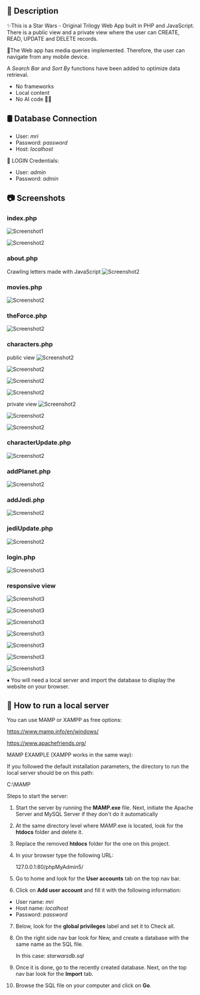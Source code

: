 ## 📄 Description

✨This is a Star Wars - Original Trilogy Web App built in PHP and JavaScript. There is a public view and a private view where the user can CREATE, READ, UPDATE and DELETE records.

📱The Web app has media queries implemented. Therefore, the user can navigate from any mobile device.

A <i>Search Bar</i> and <i>Sort By</i> functions have been added to optimize data retrieval.


* No frameworks
* Local content
* No AI code 🚫🤖


## 🛢️ Database Connection

- User: <i>mri</i> 
- Password: <i>password</i>
- Host: <i>localhost</i>

🔑 LOGIN Credentials:

- User: <i>admin</i>
- Password: <i>admin</i>


## 📷 Screenshots

### index.php
![Screenshot1](screenshots/Screenshot7.webp)

![Screenshot2](screenshots/Screenshot8.webp)

### about.php

Crawling letters made with JavaScript
![Screenshot2](screenshots/Screenshot9.webp)

### movies.php
![Screenshot2](screenshots/Screenshot10.webp)

### theForce.php
![Screenshot2](screenshots/Screenshot17.webp)

### characters.php
public view
![Screenshot2](screenshots/Screenshot11.webp)

![Screenshot2](screenshots/Screenshot18.webp)

![Screenshot2](screenshots/Screenshot28.webp)

![Screenshot2](screenshots/Screenshot29.webp)

private view
![Screenshot2](screenshots/Screenshot12.webp)

![Screenshot2](screenshots/Screenshot11.webp)

![Screenshot2](screenshots/Screenshot14.webp)

### characterUpdate.php
![Screenshot2](screenshots/Screenshot15.webp)

### addPlanet.php
![Screenshot2](screenshots/Screenshot20.webp)

### addJedi.php
![Screenshot2](screenshots/Screenshot13.webp)

### jediUpdate.php
![Screenshot2](screenshots/Screenshot16.webp)

### login.php
![Screenshot3](screenshots/Screenshot19.webp)

### responsive view

![Screenshot3](screenshots/Screenshot23.webp)

![Screenshot3](screenshots/Screenshot22.webp)

![Screenshot3](screenshots/Screenshot21.webp)

![Screenshot3](screenshots/Screenshot24.webp)

![Screenshot3](screenshots/Screenshot25.webp)

![Screenshot3](screenshots/Screenshot26.webp)

![Screenshot3](screenshots/Screenshot27.webp)



♦️ You will need a local server and import the database to display the website on your browser. 

## 📒 How to run a local server

You can use MAMP or XAMPP as free options:

https://www.mamp.info/en/windows/

https://www.apachefriends.org/

MAMP EXAMPLE (XAMPP works in the same way):

If you followed the default installation parameters, the directory to run the local server should be on this path: 

   C:\MAMP

Steps to start the server:

1. Start the server by running the <strong>MAMP.exe</strong> file. Next, initiate the Apache Server and MySQL Server if they don't do it automatically

2. At the same directory level where MAMP.exe is located, look for the <strong>htdocs</strong> folder and delete it.

3. Replace the removed <strong>htdocs</strong> folder for the one on this project.

4. In your browser type the following URL: 

   127.0.0.1:80/phpMyAdmin5/

5. Go to home and look for the <strong>User accounts</strong> tab on the top nav bar.

6. Click on <strong>Add user account</strong> and fill it with the following information: 

  - User name: <i>mri</i>
  - Host name: <i>localhost</i>
  - Password: <i>password</i>

7. Below, look for the <strong>global privileges</strong> label and set it to Check all.

8. On the right side nav bar look for New, and create a database with the same name as the SQL file. 

   In this case:  <i>starwarsdb.sql</i>

9. Once it is done, go to the recently created database. Next, on the top nav bar look for the <strong>Import</strong> tab.

10. Browse the SQL file on your computer and click on <strong>Go</strong>.
  




